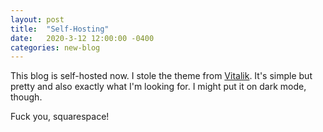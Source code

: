 ```yaml
---
layout: post
title:  "Self-Hosting"
date:   2020-3-12 12:00:00 -0400
categories: new-blog
---
```


This blog is self-hosted now. I stole the theme from [Vitalik](vitalik.ca). It's simple but pretty and also exactly what I'm looking for. I might put it on dark mode, though. 

Fuck you, squarespace!
